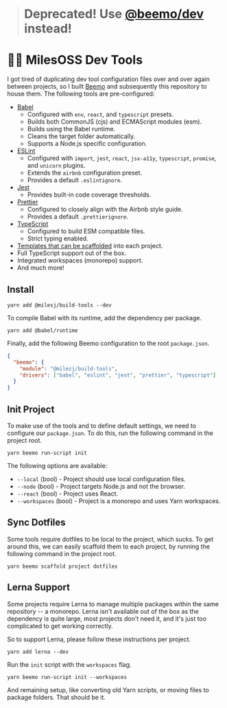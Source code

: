> <h1>Deprecated! Use <a href="https://www.npmjs.com/package/@beemo/dev">@beemo/dev</a> instead!</h1>

# 👨‍💻 MilesOSS Dev Tools

I got tired of duplicating dev tool configuration files over and over again between projects, so I
built [Beemo](https://github.com/milesj/beemo) and subsequently this repository to house them. The
following tools are pre-configured:

- [Babel](https://github.com/milesj/build-tool-config/blob/master/packages/config/configs/babel.js)
  - Configured with `env`, `react`, and `typescript` presets.
  - Builds both CommonJS (cjs) and ECMAScript modules (esm).
  - Builds using the Babel runtime.
  - Cleans the target folder automatically.
  - Supports a Node.js specific configuration.
- [ESLint](https://github.com/milesj/build-tool-config/blob/master/packages/config/configs/eslint.js)
  - Configured with `import`, `jest`, `react`, `jsx-a11y`, `typescript`, `promise`, and `unicorn`
    plugins.
  - Extends the `airbnb` configuration preset.
  - Provides a default `.eslintignore`.
- [Jest](https://github.com/milesj/build-tool-config/blob/master/packages/config/configs/jest.js)
  - Provides built-in code coverage thresholds.
- [Prettier](https://github.com/milesj/build-tool-config/blob/master/packages/config/configs/prettier.js)
  - Configured to closely align with the Airbnb style guide.
  - Provides a default `.prettierignore`.
- [TypeScript](https://github.com/milesj/build-tool-config/blob/master/packages/config/configs/typescript.js)
  - Configured to build ESM compatible files.
  - Strict typing enabled.
- [Templates that can be scaffolded](https://github.com/milesj/build-tool-config/tree/master/packages/config/templates)
  into each project.
- Full TypeScript support out of the box.
- Integrated workspaces (monorepo) support.
- And much more!

## Install

```
yarn add @milesj/build-tools --dev
```

To compile Babel with its runtime, add the dependency per package.

```
yarn add @babel/runtime
```

Finally, add the following Beemo configuration to the root `package.json`.

```json
{
  "beemo": {
    "module": "@milesj/build-tools",
    "drivers": ["babel", "eslint", "jest", "prettier", "typescript"]
  }
}
```

## Init Project

To make use of the tools and to define default settings, we need to configure our `package.json`. To
do this, run the following command in the project root.

```
yarn beemo run-script init
```

The following options are available:

- `--local` (bool) - Project should use local configuration files.
- `--node` (bool) - Project targets Node.js and not the browser.
- `--react` (bool) - Project uses React.
- `--workspaces` (bool) - Project is a monorepo and uses Yarn workspaces.

## Sync Dotfiles

Some tools require dotfiles to be local to the project, which sucks. To get around this, we can
easily scaffold them to each project, by running the following command in the project root.

```
yarn beemo scaffold project dotfiles
```

## Lerna Support

Some projects require Lerna to manage multiple packages within the same repository -- a monorepo.
Lerna isn't available out of the box as the dependency is quite large, most projects don't need it,
and it's just too complicated to get working correctly.

So to support Lerna, please follow these instructions per project.

```
yarn add lerna --dev
```

Run the `init` script with the `workspaces` flag.

```
yarn beemo run-script init --workspaces
```

And remaining setup, like converting old Yarn scripts, or moving files to package folders. That
should be it.
